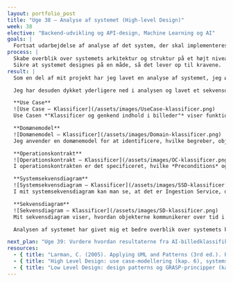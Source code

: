 ```yaml
---
layout: portfolio_post
title: "Uge 38 – Analyse af systemet (High-level Design)"
week: 38
elective: "Backend-udvikling og API-design, Machine Learning og AI"
goals: |
  Fortsat udarbejdelse af analyse af det system, der skal implementeres.  
process: |
  Skabe overblik over systemets arkitektur og struktur på et højt niveau.  
  Sikre at systemet designes på en måde, så det lever op til kravene.  
result: |
  Som en del af mit projekt har jeg lavet en analyse af systemet, jeg ønsker at implementere. Formålet er at skabe et overblik over det system, der skal implementeres, samtidig med at jeg sørger for, at der er en tydelig sporbarhed mellem krav og design. Dette bruges desuden som en ramme, der detaljeres i Low Level Design (LLD).  

  Jeg har desuden dykket yderligere ned i analysen og lavet et sekvensdiagram. Sekvensdiagrammet viser interaktionen mellem objekter over tid – altså hvordan funktioner og beskeder flyder mellem komponenter i en konkret brugssituation.  

  **Use Case**  
  ![Use Case – Klassificer](/assets/images/UseCase-klassificer.png)  
  Use Casen *"Klassificer og genkend indhold i billeder"* viser funktionaliteten i systemet, hvor al analyse af billederne skal foregå. Det fremgår tydeligt, at systemet afventer en ekstern service, hvorefter det påbegynder en analyseproces.  

  **Domænemodel**  
  ![Domænemodel – Klassificer](/assets/images/Domain-klassificer.png)  
  Jeg anvender en domænemodel for at identificere, hvilke begreber, objekter og klasser der findes i domænet. Jeg får herved et overblik over deres attributter og relationer og får en forståelse for det faglige sprog, der skal anvendes.  

  **Operationskontrakt**  
  ![Operationskontrakt – Klassificer](/assets/images/OC-klassificer.png)  
  I operationskontrakten er det specificeret, hvilke *Preconditions* og *Postconditions* der ligger til grund for den gældende use case. Det betyder, at jeg kigger på, hvilke objekter der påvirkes, og hvordan deres tilstande ændres.  

  **Systemsekvensdiagram**  
  ![Systemsekvensdiagram – Klassificer](/assets/images/SSD-klassificer.png)  
  I mit systemsekvensdiagram kan man se, at det er Ingestion Service, der gør brug af systemet – hvilke inputdata der sendes ind, og hvad der kommer retur. Det giver en god idé om interaktionen med systemet. Systemsekvensdiagrammet viser interaktionen mellem aktør og system som en sort boks, mens sekvensdiagrammet går i dybden med de interne objekter og deres samarbejde.  

  **Sekvensdiagram**  
  ![Sekvensdiagram – Klassificer](/assets/images/SD-klassificer.png)  
  Mit sekvensdiagram viser, hvordan objekterne kommunikerer over tid i sekventiel rækkefølge. Diagrammet illustrerer detaljeret, hvem der kalder hvem, hvilke data der udveksles, hvad der bliver returneret og i hvilken rækkefølge det sker.  

  Analysen af systemet har givet mig et bedre overblik over systemets kompleksitet og hvordan forskellige dele hænger sammen. Det er særligt relevant for backend-udvikling og API-design, men danner også grundlaget for at se, hvor AI kan kobles på senere.  

next_plan: "Uge 39: Vurdere hvordan resultaterne fra AI-billedklassifikationstjenesten skal behandles og vægtes i en samlet vurdering"
resources:
  - { title: "Larman, C. (2005). Applying UML and Patterns (3rd ed.). Pearson Education.", url: "" }
  - { title: "High Level Design: use case-modellering (kap. 6), systemsekvensdiagrammer (kap. 9), operationskontrakter (kap. 10), domænemodellering (kap. 12–13).", url: "" }
  - { title: "Low Level Design: design patterns og GRASP-principper (kap. 16), designklassediagrammer (kap. 17), interaktionsdiagrammer som sekvensdiagrammer (kap. 18).", url: "" }
---
```

